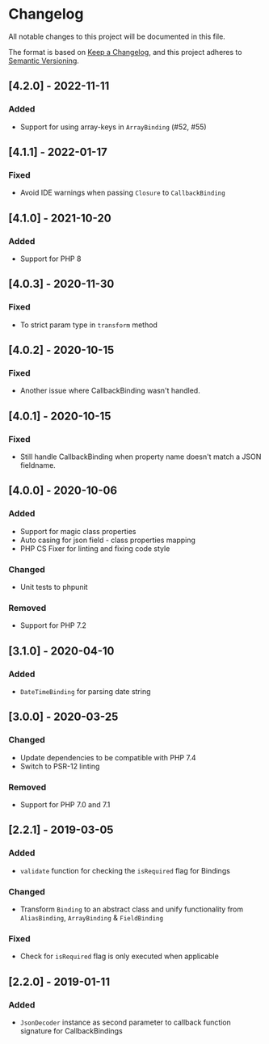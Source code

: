 # Changelog
All notable changes to this project will be documented in this file.

The format is based on [Keep a Changelog](https://keepachangelog.com/en/1.0.0/),
and this project adheres to [Semantic Versioning](https://semver.org/spec/v2.0.0.html).

## [4.2.0] - 2022-11-11
### Added
- Support for using array-keys in `ArrayBinding` (#52, #55)

## [4.1.1] - 2022-01-17
### Fixed
- Avoid IDE warnings when passing `Closure` to `CallbackBinding`

## [4.1.0] - 2021-10-20
### Added
- Support for PHP 8

## [4.0.3] - 2020-11-30
### Fixed
- To strict param type in `transform` method

## [4.0.2] - 2020-10-15
### Fixed
- Another issue where CallbackBinding wasn't handled.

## [4.0.1] - 2020-10-15
### Fixed
- Still handle CallbackBinding when property name doesn't match a JSON fieldname.

## [4.0.0] - 2020-10-06
### Added
- Support for magic class properties
- Auto casing for json field - class properties mapping
- PHP CS Fixer for linting and fixing code style

### Changed
- Unit tests to phpunit

### Removed
- Support for PHP 7.2

## [3.1.0] - 2020-04-10
### Added
- `DateTimeBinding` for parsing date string

## [3.0.0] - 2020-03-25
### Changed
- Update dependencies to be compatible with PHP 7.4
- Switch to PSR-12 linting

### Removed
- Support for PHP 7.0 and 7.1

## [2.2.1] - 2019-03-05
### Added
- `validate` function for checking the `isRequired` flag for Bindings

### Changed
- Transform `Binding` to an abstract class and unify functionality from `AliasBinding`, `ArrayBinding` & `FieldBinding`

### Fixed
- Check for `isRequired` flag is only executed when applicable

## [2.2.0] - 2019-01-11
### Added
- `JsonDecoder` instance as second parameter to callback function signature for CallbackBindings
